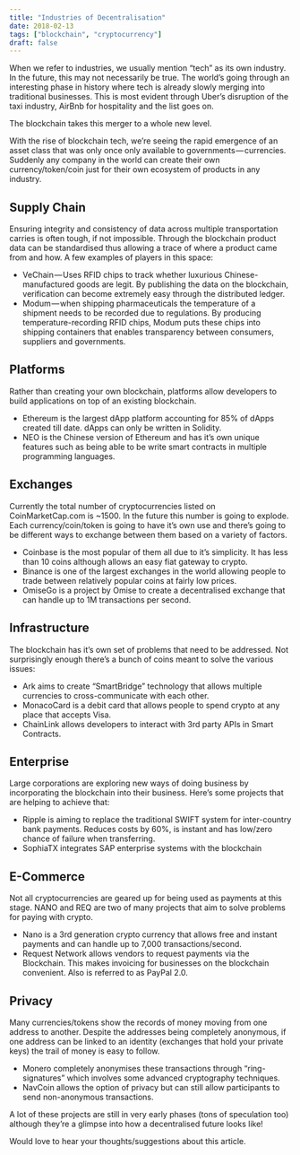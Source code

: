 ```yaml
---
title: "Industries of Decentralisation"
date: 2018-02-13
tags: ["blockchain", "cryptocurrency"]
draft: false
---
```


When we refer to industries, we usually mention “tech” as its own industry. In the future, this may not necessarily be true. The world’s going through an interesting phase in history where tech is already slowly merging into traditional businesses. This is most evident through Uber’s disruption of the taxi industry, AirBnb for hospitality and the list goes on.

The blockchain takes this merger to a whole new level.

With the rise of blockchain tech, we’re seeing the rapid emergence of an asset class that was only once only available to governments — currencies. Suddenly any company in the world can create their own currency/token/coin just for their own ecosystem of products in any industry.

## Supply Chain

Ensuring integrity and consistency of data across multiple transportation carries is often tough, if not impossible. Through the blockchain product data can be standardised thus allowing a trace of where a product came from and how. A few examples of players in this space:

- VeChain — Uses RFID chips to track whether luxurious Chinese-manufactured goods are legit. By publishing the data on the blockchain, verification can become extremely easy through the distributed ledger.
- Modum — when shipping pharmaceuticals the temperature of a shipment needs to be recorded due to regulations. By producing temperature-recording RFID chips, Modum puts these chips into shipping containers that enables transparency between consumers, suppliers and governments.


## Platforms

Rather than creating your own blockchain, platforms allow developers to build applications on top of an existing blockchain.

- Ethereum is the largest dApp platform accounting for 85% of dApps created till date. dApps can only be written in Solidity.
- NEO is the Chinese version of Ethereum and has it’s own unique features such as being able to be write smart contracts in multiple programming languages.

## Exchanges

Currently the total number of cryptocurrencies listed on CoinMarketCap.com is ~1500. In the future this number is going to explode. Each currency/coin/token is going to have it’s own use and there’s going to be different ways to exchange between them based on a variety of factors.

- Coinbase is the most popular of them all due to it’s simplicity. It has less than 10 coins although allows an easy fiat gateway to crypto.
- Binance is one of the largest exchanges in the world allowing people to trade between relatively popular coins at fairly low prices.
- OmiseGo is a project by Omise to create a decentralised exchange that can handle up to 1M transactions per second.

## Infrastructure

The blockchain has it’s own set of problems that need to be addressed. Not surprisingly enough there’s a bunch of coins meant to solve the various issues:

- Ark aims to create “SmartBridge” technology that allows multiple currencies to cross-communicate with each other.
- MonacoCard is a debit card that allows people to spend crypto at any place that accepts Visa.
- ChainLink allows developers to interact with 3rd party APIs in Smart Contracts.

## Enterprise

Large corporations are exploring new ways of doing business by incorporating the blockchain into their business. Here’s some projects that are helping to achieve that:

- Ripple is aiming to replace the traditional SWIFT system for inter-country bank payments. Reduces costs by 60%, is instant and has low/zero chance of failure when transferring.
- SophiaTX integrates SAP enterprise systems with the blockchain


## E-Commerce

Not all cryptocurrencies are geared up for being used as payments at this stage. NANO and REQ are two of many projects that aim to solve problems for paying with crypto.

- Nano is a 3rd generation crypto currency that allows free and instant payments and can handle up to 7,000 transactions/second.
- Request Network allows vendors to request payments via the Blockchain. This makes invoicing for businesses on the blockchain convenient. Also is referred to as PayPal 2.0.

## Privacy

Many currencies/tokens show the records of money moving from one address to another. Despite the addresses being completely anonymous, if one address can be linked to an identity (exchanges that hold your private keys) the trail of money is easy to follow.

- Monero completely anonymises these transactions through “ring-signatures” which involves some advanced cryptography techniques.
- NavCoin allows the option of privacy but can still allow participants to send non-anonymous transactions.

A lot of these projects are still in very early phases (tons of speculation too) although they’re a glimpse into how a decentralised future looks like!

Would love to hear your thoughts/suggestions about this article.